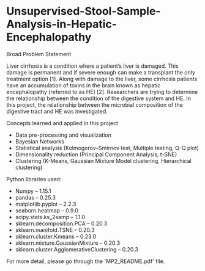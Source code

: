 # Unsupervised-Stool-Sample-Analysis-in-Hepatic-Encephalopathy

Broad Problem Statement

Liver cirrhosis is a condition where a patient’s liver is damaged. This damage is permanent and if severe enough can make a transplant the only treatment option [1]. Along with damage to the liver, some cirrhosis patients have an accumulation of toxins in the brain known as hepatic encephalopathy (referred to as HE) [2]. Researchers are trying to determine the relationship between the condition of the digestive system and HE. In this project, the relationship between the microbial composition of the digestive tract and HE was investigated.

Concepts learned and applied in this project
- Data pre-processing and visualization
- Bayesian Networks
- Statistical analysis (Kolmogorov–Smirnov test, Multiple testing, Q-Q plot)
- Dimensionality reduction (Principal Component Analysis, t-SNE)
- Clustering (K-Means, Gaussian Mixture Model clustering, Hierarchical clustering)

Python libraries used:
- Numpy – 1.15.1
- pandas – 0.25.3
- matplotlib.pyplot – 2.2.3
- seaborn.heatmap – 0.9.0
- scipy.stats.ks_2samp – 1.1.0
- sklearn.decomposition.PCA – 0.20.3
- sklearn.manifold.TSNE – 0.20.3
- sklearn.cluster.Kmeans – 0.23.0
- sklearn.mixture.GaussianMixture – 0.20.3
- sklearn.cluster.AgglomerativeClustering – 0.20.3

For more detail, please go through the 'MP2_README.pdf' file.
